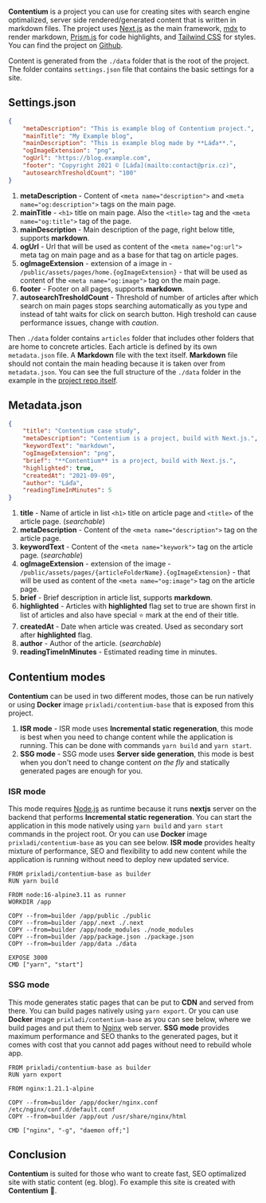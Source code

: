 **Contentium** is a project you can use for creating sites with search engine optimalized, server side rendered/generated content that is written in markdown files. The project uses [Next.js](https://nextjs.org/) as the main framework, [mdx](https://mdxjs.com/) to render markdown, [Prism.js](https://prismjs.com/) for code highlights, and [Tailwind CSS](https://tailwindcss.com/) for styles. You can find the project on [Github](https://github.com/prixladi/contentium).

Content is generated from the `./data` folder that is the root of the project. The folder contains `settings.json` file that contains the basic settings for a site.

## Settings.json

```json
{
    "metaDescription": "This is example blog of Contentium project.",
    "mainTitle": "My Example blog",
    "mainDescription": "This is example blog made by **Láďa**.",
    "ogImageExtension": "png",
    "ogUrl": "https://blog.example.com",
    "footer": "Copyright 2021 © [Láďa](mailto:contact@prix.cz)",
    "autosearchTresholdCount": "100"
}
```

1. **metaDescription** - Content of `<meta name="description">` and `<meta name="og:description">` tags on the main page.
2. **mainTitle** - `<h1>` title on main page. Also the `<title>` tag and the `<meta name="og:title">` tag of the page.
3. **mainDescription** - Main description of the page, right below title, supports **markdown**.
5. **ogUrl** - Url that will be used as content of the `<meta name="og:url">` meta tag on main page and as a base for that tag on article pages.
4. **ogImageExtension** - extension of a image in - `/public/assets/pages/home.{ogImageExtension}` - that will be used as content of the `<meta name="og:image">` tag on the main page.
6. **footer** - Footer on all pages, supports **markdown**.
7. **autosearchTresholdCount** - Threshold of number of articles after which search on main pages stops searching automatically as you type and instead of taht waits for click on search button. High treshold can cause performance issues, change with *caution*.

Then `./data` folder contains `articles` folder that includes other folders that are home to concrete articles. Each article is defined by its own `metadata.json` file. A **Markdown** file with the text itself. **Markdown** file should not contain the main heading because it is taken over from `metadata.json`. You can see the full structure of the `./data` folder in the example in the [project repo itself](https://github.com/prixladi/contentium).

## Metadata.json

```json 
{
    "title": "Contentium case study",
    "metaDescription": "Contentium is a project, build with Next.js.",
    "keywordText": "markdown",
    "ogImageExtension": "png",
    "brief": "**Contentium** is a project, build with Next.js.",
    "highlighted": true,
    "createdAt": "2021-09-09",
    "author": "Láďa",
    "readingTimeInMinutes": 5
}
```

1. **title** - Name of article in list `<h1>` title on article page and `<title>` of the article page. (*searchable*)
2. **metaDescription** - Content of the `<meta name="description">` tag on the article page.
3. **keywordText** - Content of the `<meta name="keywork">` tag on the article page. (*searchable*)
4. **ogImageExtension** - extension of the image - `/public/assets/pages/{articleFolderName}.{ogImageExtension}` - that will be used as content of the `<meta name="og:image">` tag on the article page.
5. **brief** - Brief description in article list, supports **markdown**.
6. **highlighted** - Articles with **highlighted** flag set to true are shown first in list of articles and also have special ⭐ mark at the end of their title.
7. **createdAt** - Date when article was created. Used as secondary sort after **highlighted** flag. 
8. **author** - Author of the article. (*searchable*)
9. **readingTimeInMinutes** - Estimated reading time in minutes.

## Contentium modes

**Contentium** can be used in two different modes, those can be run natively or using **Docker** image `prixladi/contentium-base` that is exposed from this project.

1. **ISR mode** - ISR mode uses **Incremental static regeneration**, this mode is best when you need to change content while the application is running. This can be done with commands `yarn build` and `yarn start`.
2. **SSG mode** - SSG mode uses **Server side generation**, this mode is best when you don't need to change content *on the fly* and statically generated pages are enough for you. 

### ISR mode

This mode requires [Node.js](https://nodejs.org/en/) as runtime because it runs **nextjs** server on the backend that performs **Incremental static regeneration**. You can start the application in this mode natively using `yarn build` and `yarn start` commands in the project root. Or you can use **Docker** image `prixladi/contentium-base` as you can see below. **ISR mode** provides healty mixture of performance, SEO and flexibility to add new content while the application is running without need to deploy new updated service.   

```docker
FROM prixladi/contentium-base as builder
RUN yarn build

FROM node:16-alpine3.11 as runner
WORKDIR /app

COPY --from=builder /app/public ./public
COPY --from=builder /app/.next ./.next
COPY --from=builder /app/node_modules ./node_modules
COPY --from=builder /app/package.json ./package.json
COPY --from=builder /app/data ./data

EXPOSE 3000
CMD ["yarn", "start"]
```

### SSG mode

This mode generates static pages that can be put to **CDN** and served from there. You can build pages natively using `yarn export`. Or you can use **Docker** image `prixladi/contentium-base` as you can see below, where we build pages and put them to [Nginx](https://www.nginx.com/) web server. **SSG mode** provides maximum performance and SEO thanks to the generated pages, but it comes with cost that you cannot add pages without need to rebuild whole app.

```docker
FROM prixladi/contentium-base as builder
RUN yarn export

FROM nginx:1.21.1-alpine

COPY --from=builder /app/docker/nginx.conf /etc/nginx/conf.d/default.conf
COPY --from=builder /app/out /usr/share/nginx/html

CMD ["nginx", "-g", "daemon off;"]
```

## Conclusion

**Contentium** is suited for those who want to create fast, SEO optimalized site with static content (eg. blog). Fo example this site is created with **Contentium** 🙂.